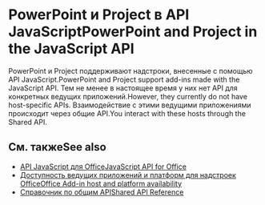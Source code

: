 # <a name="powerpoint-and-project-in-the-javascript-api"></a><span data-ttu-id="19dc9-101">PowerPoint и Project в API JavaScript</span><span class="sxs-lookup"><span data-stu-id="19dc9-101">PowerPoint and Project in the JavaScript API</span></span>

<span data-ttu-id="19dc9-102">PowerPoint и Project поддерживают надстроки, внесенные с помощью API JavaScript.</span><span class="sxs-lookup"><span data-stu-id="19dc9-102">PowerPoint and Project support add-ins made with the JavaScript API.</span></span> <span data-ttu-id="19dc9-103">Тем не менее в настоящее время у них нет API для конкретных ведущих приложений.</span><span class="sxs-lookup"><span data-stu-id="19dc9-103">However, they currently do not have host-specific APIs.</span></span> <span data-ttu-id="19dc9-104">Взаимодействие с этими ведущими приложениями происходит через общие API.</span><span class="sxs-lookup"><span data-stu-id="19dc9-104">You interact with these hosts through the Shared API.</span></span> 

## <a name="see-also"></a><span data-ttu-id="19dc9-105">См. также</span><span class="sxs-lookup"><span data-stu-id="19dc9-105">See also</span></span>

- [<span data-ttu-id="19dc9-106">API JavaScript для Office</span><span class="sxs-lookup"><span data-stu-id="19dc9-106">JavaScript API for Office</span></span>](/javascript/office/javascript-api-for-office)
- [<span data-ttu-id="19dc9-107">Доступность ведущих приложений и платформ для надстроек Office</span><span class="sxs-lookup"><span data-stu-id="19dc9-107">Office Add-in host and platform availability</span></span>](https://docs.microsoft.com/office/dev/add-ins/overview/office-add-in-availability)
- [<span data-ttu-id="19dc9-108">Справочник по общим API</span><span class="sxs-lookup"><span data-stu-id="19dc9-108">Shared API Reference</span></span>](/javascript/api/overview/office)